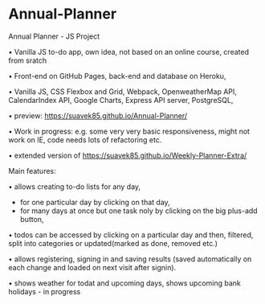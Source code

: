 # Annual-Planner
Annual Planner - JS Project

•	Vanilla JS to-do app, own idea, not based on an online course, created from sratch

•	Front-end on GitHub Pages, back-end and database on Heroku,

•	Vanilla JS, CSS Flexbox and Grid, Webpack, OpenweatherMap API, CalendarIndex API, Google Charts, Express API server, PostgreSQL, 

•	preview: https://suavek85.github.io/Annual-Planner/

•	Work in progress: e.g. some very very basic responsiveness, might not work on IE, code needs lots of refactoring etc.

•	extended version of https://suavek85.github.io/Weekly-Planner-Extra/


Main features:

•	allows creating to-do lists for any day,

- for one particular day by clicking on that day,
- for many days at once but one task noly by clicking on the big plus-add button,

•	todos can be accessed by clicking on a particular day and then, filtered, split into categories or updated(marked as done, removed etc.) 

•	allows registering, signing in and saving results (saved automatically on each change and loaded on next visit after signin).

•	shows weather for todat and upcoming days, shows upcoming bank holidays - in progress



